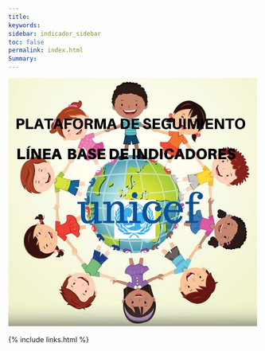 ```yaml
---
title: 
keywords: 
sidebar: indicador_sidebar
toc: false
permalink: index.html
Summary:
---
```




<img class="img-rounded img-responsibe" src="/images/cara2.jpg" alt="" width="500" height="500">


{% include links.html %}


<script type='text/javascript' src='http://ajax.googleapis.com/ajax/libs/jquery/1.4.3/jquery.min.js'></script> 
<script type="text/javascript" src="js/cambiar-fondo.js"></script>
 